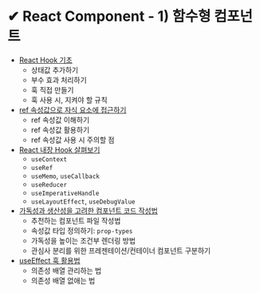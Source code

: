 # ✔ React Component - 1) 함수형 컴포넌트

- [React Hook 기초](./hook_base.md)
  - 상태값 추가하기
  - 부수 효과 처리하기
  - 훅 직접 만들기
  - 훅 사용 시, 지켜야 할 규칙
- [ref 속성값으로 자식 요소에 접근하기](./useRef.md)
  - ref 속성값 이해하기
  - ref 속성값 활용하기
  - ref 속성값 사용 시 주의할 점
- [React 내장 Hook 살펴보기](./hooks.md)
  - `useContext`
  - `useRef`
  - `useMemo`, `useCallback`
  - `useReducer`
  - `useImperativeHandle`
  - `useLayoutEffect`, `useDebugValue`
- [가독성과 생산성을 고려한 컴포넌트 코드 작성법](./efficient-component.md)
  - 추천하는 컴포넌트 파일 작성법
  - 속성값 타입 정의하기: `prop-types`
  - 가독성을 높이는 조건부 렌더링 방법
  - 관심사 분리를 위한 프레젠테이션/컨테이너 컴포넌트 구분하기
- [useEffect 훅 활용법](./useEffect.md)
  - 의존성 배열 관리하는 법
  - 의존성 배열 없애는 법
